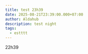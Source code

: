 ```yaml
---
title: test 23h39
date: 2025-08-21T23:39:00.000+07:00
author: Aldahub
description: test night
tags:
  - estttt
---
```

22h39
